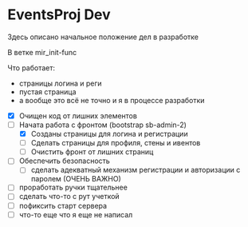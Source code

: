# EventsProj Dev
Здесь описано начальное положение дел в разработке

В ветке mir_init-func

Что работает:
*	страницы логина и реги
* 	пустая страница
*	а вообще это всё не точно и я в процессе разработки


- [x] Очищен код от лишних элементов
- [ ] Начата работа с фронтом (bootstrap sb-admin-2)
  - [x] Созданы страницы для логина и регистрации
  - [ ] Сделать страницы для профиля, стены и ивентов
  - [ ] Очистить фронт от лишних страниц
- [ ] Обеспечить безопасность
  - [ ] сделать адекватный механизм регистрации и авторизации с паролем (ОЧЕНЬ ВАЖНО)
- [ ] проработать ручки тщательнее
- [ ] сделать что-то с рут учеткой
- [ ] пофиксить старт сервера
- [ ] что-то еще что я еще не написал
